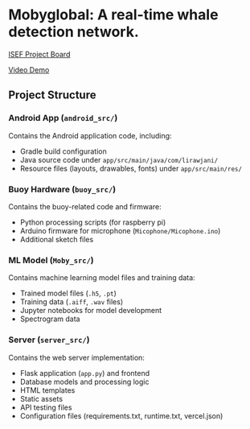 # Mobyglobal: A real-time whale detection network.

[ISEF Project Board](https://isef.net/project/robo046t-mobyglobal-a-real-time-whale-detection-network)  
  
[Video Demo](https://www.youtube.com/watch?v=JJYqr3itXvQ)

## Project Structure

### Android App (`android_src/`)
Contains the Android application code, including:
- Gradle build configuration
- Java source code under `app/src/main/java/com/lirawjani/`
- Resource files (layouts, drawables, fonts) under `app/src/main/res/`

### Buoy Hardware (`buoy_src/`)
Contains the buoy-related code and firmware:
- Python processing scripts (for raspberry pi)
- Arduino firmware for microphone (`Micophone/Micophone.ino`)
- Additional sketch files

### ML Model (`Moby_src/`)
Contains machine learning model files and training data:
- Trained model files (`.h5`, `.pt`)
- Training data (`.aiff`, `.wav` files)
- Jupyter notebooks for model development
- Spectrogram data

### Server (`server_src/`)
Contains the web server implementation:
- Flask application (`app.py`) and frontend
- Database models and processing logic
- HTML templates
- Static assets
- API testing files
- Configuration files (requirements.txt, runtime.txt, vercel.json)